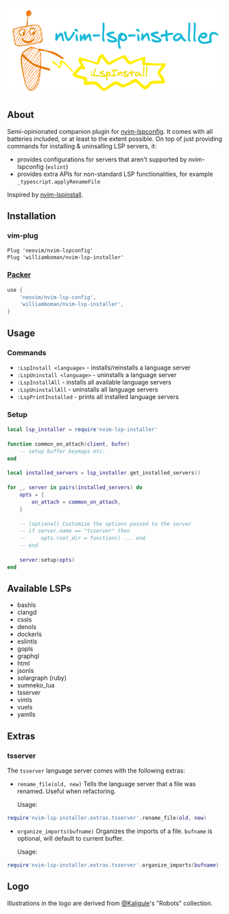 ![nvim-lsp-installer](./logo.png)

## About

Semi-opinionated companion plugin for [nvim-lspconfig](https://github.com/neovim/nvim-lspconfig).
It comes with all batteries included, or at least to the extent possible. On top of just providing commands for
installing & uninsalling LSP servers, it:

- provides configurations for servers that aren't supported by nvim-lspconfig (`eslint`)
- provides extra APIs for non-standard LSP functionalities, for example `_typescript.applyRenameFile`

Inspired by [nvim-lspinstall](https://github.com/kabouzeid/nvim-lspinstall).

## Installation

### vim-plug

```vim
Plug 'neovim/nvim-lspconfig'
Plug 'williamboman/nvim-lsp-installer'
```

### [Packer](https://github.com/wbthomason/packer.nvim)

```lua
use {
    'neovim/nvim-lsp-config',
    'williamboman/nvim-lsp-installer',
}
```

## Usage

### Commands

- `:LspInstall <language>` - installs/reinstalls a language server
- `:LspUninstall <language>` - uninstalls a language server
- `:LspInstallAll` - installs all available language servers
- `:LspUninstallAll` - uninstalls all language servers
- `:LspPrintInstalled` - prints all installed language servers

### Setup

```lua
local lsp_installer = require'nvim-lsp-installer'

function common_on_attach(client, bufnr)
    -- setup buffer keymaps etc.
end

local installed_servers = lsp_installer.get_installed_servers()

for _, server in pairs(installed_servers) do
    opts = {
        on_attach = common_on_attach,
    }

    -- (optional) Customize the options passed to the server
    -- if server.name == "tsserver" then
    --     opts.root_dir = function() ... end
    -- end

    server:setup(opts)
end
```

## Available LSPs

- bashls
- clangd
- cssls
- denols
- dockerls
- eslintls
- gopls
- graphql
- html
- jsonls
- solargraph (ruby)
- sumneko_lua
- tsserver
- vimls
- vuels
- yamlls

## Extras

### tsserver

The `tsserver` language server comes with the following extras:

- `rename_file(old, new)` Tells the language server that a file was renamed. Useful when refactoring.

  Usage:

```lua
require'nvim-lsp-installer.extras.tsserver'.rename_file(old, new)
```

- `organize_imports(bufname)` Organizes the imports of a file. `bufname` is optional, will default to current buffer.

  Usage:

```lua
require'nvim-lsp-installer.extras.tsserver'.organize_imports(bufname)
```

## Logo

Illustrations in the logo are derived from [@Kaligule](https://schauderbasis.de/)'s "Robots" collection.
